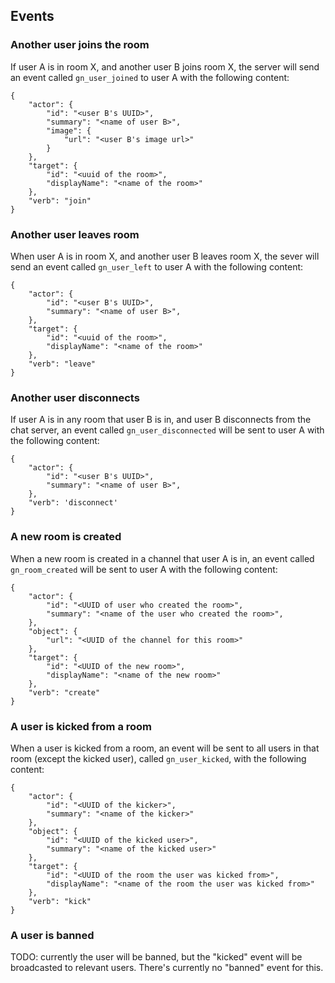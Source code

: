 ## Events

### Another user joins the room 

If user A is in room X, and another user B joins room X, the server will send an event called `gn_user_joined` to user A
with the following content:

    {
        "actor": {
            "id": "<user B's UUID>",
            "summary": "<name of user B>",
            "image": {
                "url": "<user B's image url>"
            }
        },
        "target": {
            "id": "<uuid of the room>",
            "displayName": "<name of the room>"
        },
        "verb": "join"
    }

### Another user leaves room

When user A is in room X, and another user B leaves room X, the sever will send an event called `gn_user_left` to user A
with the following content:

    {
        "actor": {
            "id": "<user B's UUID>",
            "summary": "<name of user B>",
        },
        "target": {
            "id": "<uuid of the room>",
            "displayName": "<name of the room>"
        },
        "verb": "leave"
    }

### Another user disconnects

If user A is in any room that user B is in, and user B disconnects from the chat server, an event called
`gn_user_disconnected` will be sent to user A with the following content:

    {
        "actor": {
            "id": "<user B's UUID>",
            "summary": "<name of user B>",
        },
        "verb": 'disconnect'
    }

### A new room is created

When a new room is created in a channel that user A is in, an event called `gn_room_created` will be sent to user A with
the following content:

    {
        "actor": {
            "id": "<UUID of user who created the room>",
            "summary": "<name of the user who created the room>",
        },
        "object": {
            "url": "<UUID of the channel for this room>"
        },
        "target": {
            "id": "<UUID of the new room>",
            "displayName": "<name of the new room>"
        },
        "verb": "create"
    }

### A user is kicked from a room

When a user is kicked from a room, an event will be sent to all users in that room (except the kicked user), called 
`gn_user_kicked`, with the following content:

    {
        "actor": {
            "id": "<UUID of the kicker>",
            "summary": "<name of the kicker>"
        },
        "object": {
            "id": "<UUID of the kicked user>",
            "summary": "<name of the kicked user>"
        },
        "target": {
            "id": "<UUID of the room the user was kicked from>",
            "displayName": "<name of the room the user was kicked from>"
        },
        "verb": "kick"
    }

### A user is banned

TODO: currently the user will be banned, but the "kicked" event will be broadcasted to relevant users. There's currently
no "banned" event for this.
